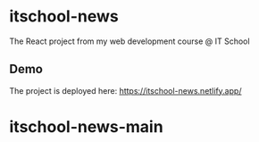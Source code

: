 # itschool-news
The React project from my web development course @ IT School

## Demo
The project is deployed here: https://itschool-news.netlify.app/
# itschool-news-main
